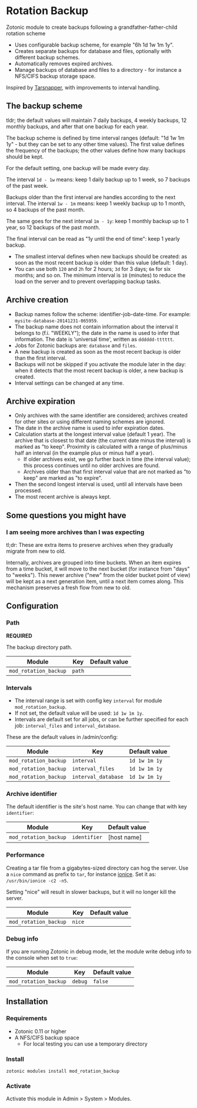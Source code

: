 # Rotation Backup

Zotonic module to create backups following a grandfather-father-child rotation scheme

* Uses configurable backup scheme, for example "6h 1d 1w 1m 1y".
* Creates separate backups for database and files, optionally with different backup schemes.
* Automatically removes expired archives.
* Manage backups of database and files to a directory - for instance a NFS/CIFS backup storage space.

Inspired by [Tarsnapper](https://github.com/miracle2k/tarsnapper), with improvements to interval handling.


## The backup scheme

tldr; the default values will maintain 7 daily backups, 4 weekly backups, 12 monthly backups, and after that one backup for each year.

The backup scheme is defined by time interval ranges (default: "1d 1w 1m 1y" - but they can be set to any other time values). The first value defines the frequency of the backups; the other values define how many backups should be kept.

For the default setting, one backup will be made every day.

The interval `1d - 1w` means: keep 1 daily backup up to 1 week, so 7 backups of the past week.

Backups older than the first interval are handles according to the next interval. The interval `1w - 1m` means: keep 1 weekly backup up to 1 month, so 4 backups of the past month.

The same goes for the next interval `1m - 1y`: keep 1 monthly backup up to 1 year, so 12 backups of the past month.

The final interval can be read as "1y until the end of time": keep 1 yearly backup.


* The smallest interval defines when new backups should be created: as soon as the most recent backup is older than this value (default: 1 day).
* You can use  both `120` and `2h` for 2 hours; `3d` for 3 days; `6m` for six months; and so on. The minimum interval is `10` (minutes) to reduce the load on the server and to prevent overlapping backup tasks.


## Archive creation

* Backup names follow the scheme: identifier-job-date-time. For example: `mysite-database-20141231-065959`.
* The backup name does not contain information about the interval it belongs to (f.i. "WEEKLY");  the date in the name is used to infer that information. The date is 'universal time', written as `dddddd-tttttt`.
* Jobs for Zotonic backups are: `database` and `files`.
* A new backup is created as soon as the most recent backup is older than the first interval.
* Backups will not be skipped if you activate the module later in the day: when it detects that the most recent backup is older, a new backup is created.
* Interval settings can be changed at any time.


## Archive expiration
 
* Only archives with the same identifier are considered; archives created for other sites or using different naming schemes are ignored.
* The date in the archive name is used to infer expiration dates. 
* Calculation starts at the longest interval value (default 1 year). The archive that is closest to that date (the current date minus the interval) is marked as "to keep". Proximity is calculated with a range of plus/minus half an interval (in the example plus or minus half a year).
  * If older archives exist, we go further back in time (the interval value); this process continues until no older archives are found.
  * Archives older than that first interval value that are not marked as "to keep" are marked as "to expire".
* Then the second longest interval is used, until all intervals have been processed.
* The most recent archive is always kept.


## Some questions you might have

### I am seeing more archives than I was expecting

tl;dr: These are extra items to preserve archives when they gradually migrate from new to old.

Internally, archives are grouped into time buckets. When an item expires from a time bucket, it will move to the next bucket (for instance from "days" to "weeks"). This newer archive ("new" from the older bucket point of view) will be kept as a next generation item, until a next item comes along. This mechanism preserves a fresh flow from new to old. 


## Configuration

### Path

**REQUIRED**

The backup directory path.

| Module | Key | Default value |
|--------|-----|-------|
| `mod_rotation_backup` | `path` | |

### Intervals

* The interval range is set with config key `interval` for module `mod_rotation_backup`.
* If not set, the default value will be used: `1d 1w 1m 1y`.
* Intervals are default set for all jobs, or can be further specified for each job: `interval_files` and `interval_database`.

These are the default values in /admin/config:

| Module | Key | Default value |
|--------|-----|-------|
| `mod_rotation_backup` | `interval`          | `1d 1w 1m 1y`  |
| `mod_rotation_backup` | `interval_files`    | `1d 1w 1m 1y`  |
| `mod_rotation_backup` | `interval_database` | `1d 1w 1m 1y`  |


### Archive identifier

The default identifier is the site's host name. You can change that with key `identifier`:

| Module | Key | Default value |
|--------|-----|-------|
| `mod_rotation_backup` | `identifier`          | [host name]  |


### Performance

Creating a tar file from a gigabytes-sized directory can hog the server. Use a `nice` command as prefix to `tar`, for instance [ionice](https://linux.die.net/man/1/ionice). Set it as: `/usr/bin/ionice -c2 -n5`.

Setting "nice" will result in slower backups, but it will no longer kill the server.

| Module | Key | Default value |
|--------|-----|-------|
| `mod_rotation_backup` | `nice`          |   |


### Debug info

If you are running Zotonic in debug mode, let the module write debug info to the console when set to `true`:

| Module | Key | Default value |
|--------|-----|-------|
| `mod_rotation_backup` | `debug`          | `false`  |



## Installation

### Requirements

* Zotonic 0.11 or higher
* A NFS/CIFS backup space
  * For local testing you can use a temporary directory


### Install

    zotonic modules install mod_rotation_backup


### Activate

Activate this module in Admin > System > Modules. 

